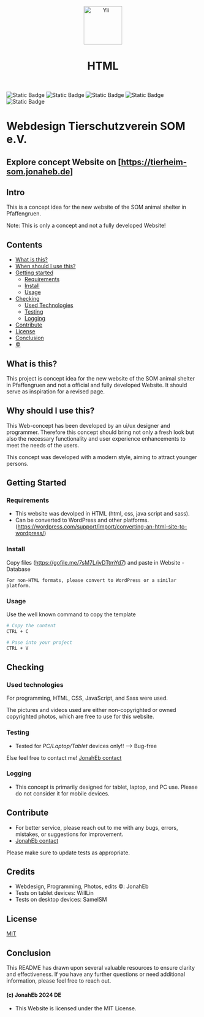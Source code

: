 <p align="center">
    <a href="https://Jonaheb.de" target="_blank">
        <img src="https://tierheim-som.jonaheb.de/images/JonahEb.png" height="100px" alt="Yii">
    </a>
    <h1 align="center"> HTML</h1>
    <br>
</p>

![Static Badge](https://img.shields.io/badge/stable-2.0.0-blue)
![Static Badge](https://img.shields.io/badge/Web-Concept-blue)
![Static Badge](https://img.shields.io/badge/HTML-%23E34F26?logo=html5&logoColor=white)
![Static Badge](https://img.shields.io/badge/CSS3-%231572B6?logo=css3&logoColor=white)
![Static Badge](https://img.shields.io/badge/JavaScript-%23F7DF1E?logo=javascript&logoColor=white)




# Webdesign Tierschutzverein SOM e.V.

## Explore concept Website on [https://tierheim-som.jonaheb.de]

## Intro

This is a concept idea for the new website of the SOM animal shelter in Pfaffengruen.

Note:
This is only a concept and not a fully developed Website!

## Contents

- [What is this?](#what-is-this)
- [When should I use this?](#when-should-i-use-this)
- [Getting started](#getting-started)
  - [Requirements](#requirements)
  - [Install](#install)
  - [Usage](#usage)
- [Checking](#Checking)
  - [Used Technologies](#used-technologies)
  - [Testing](#testing)
  - [Logging](#logging)
- [Contribute](#contribute)
- [License](#license)
- [Conclusion](#conclusion)
- [©](#-jonaheb-2024-de)

## What is this?

This project is concept idea for the new website of the SOM animal shelter in Pfaffengruen and
not a official and fully developed Website.
It should serve as inspiration for a revised page.

## Why should I use this?

This Web-concept has been developed by an ui/ux designer and programmer. Therefore this concept
should bring not only a fresh look but also the necessary functionality and user experience
enhancements to meet the needs of the users.

This concept was developed with a modern style, aiming to attract younger persons.

## Getting Started

### Requirements

- This website was devolped in HTML (html, css, java script and sass).
- Can be converted to WordPress and other platforms. (https://wordpress.com/support/import/converting-an-html-site-to-wordpress/)

### Install

Copy files (https://gofile.me/7sM7L/ivDTtmYd7) and paste in Website - Database

```
For non-HTML formats, please convert to WordPress or a similar platform.
```

### Usage

Use the well known command to copy the template

```bash
# Copy the content
CTRL + C

# Pase into your project
CTRL + V
```

## Checking

### Used technologies

For programming, HTML, CSS, JavaScript, and Sass were used.

The pictures and videos used are either non-copyrighted or owned copyrighted photos, which are free to use for this website.

### Testing

- Tested for _PC/Laptop/Tablet_ devices only!! --> Bug-free

Else feel free to contact me! [JonahEb contact](https://jonaheb.de/contact.html)

### Logging

- This concept is primarily designed for tablet, laptop, and PC use. Please do not consider it for mobile devices.

## Contribute

- For better service, please reach out to me with any bugs, errors, mistakes, or suggestions for improvement.
- [JonahEb contact](https://jonaheb.de/contact.html)

Please make sure to update tests as appropriate.

## Credits

- Webdesign, Programming, Photos, edits ©: JonahEb
- Tests on tablet devices: WillLin
- Tests on desktop devices: SamelSM

## License

[MIT](/LICENSE.md)

## Conclusion

This README has drawn upon several valuable resources to ensure clarity and effectiveness.
If you have any further questions or need additional information, please feel free to reach out.

#### (c) JonahEb 2024 DE
- This Website is licensed under the MIT License.
